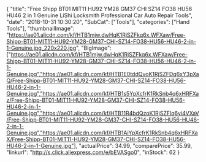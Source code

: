 {
	"title": "Free Shipp BT01 MIT11 HU92 YM28 GM37 CHI SZ14 FO38 HU56 HU46 2 in 1 Genuine LiShi Locksmith Professional Car Auto Repair Tools",
	"date": "2018-10-31 10:30:20",
	"SubCat": ["Tools"],
	"categories": ["Hand Tools"],
	"thumbnailImage": "https://ae01.alicdn.com/kf/HTB1mjw.dwHqK1RjSZFkq6x.WFXaw/Free-Shipp-BT01-MIT11-HU92-YM28-GM37-CHI-SZ14-FO38-HU56-HU46-2-in-1-Genuine.jpg_220x220.jpg",
	"BigImage": ["https://ae01.alicdn.com/kf/HTB1mjw.dwHqK1RjSZFkq6x.WFXaw/Free-Shipp-BT01-MIT11-HU92-YM28-GM37-CHI-SZ14-FO38-HU56-HU46-2-in-1-Genuine.jpg","https://ae01.alicdn.com/kf/HTB1E0tddQvoK1RjSZFDq6xY3pXaQ/Free-Shipp-BT01-MIT11-HU92-YM28-GM37-CHI-SZ14-FO38-HU56-HU46-2-in-1-Genuine.jpg","https://ae01.alicdn.com/kf/HTB1s5YpXcfrK1RkSnb4q6xHRFXaz/Free-Shipp-BT01-MIT11-HU92-YM28-GM37-CHI-SZ14-FO38-HU56-HU46-2-in-1-Genuine.jpg","https://ae01.alicdn.com/kf/HTB11R4bdQzoK1RjSZFlq6yi4VXaV/Free-Shipp-BT01-MIT11-HU92-YM28-GM37-CHI-SZ14-FO38-HU56-HU46-2-in-1-Genuine.jpg","https://ae01.alicdn.com/kf/HTB1AiYpXcfrK1RkSnb4q6xHRFXaX/Free-Shipp-BT01-MIT11-HU92-YM28-GM37-CHI-SZ14-FO38-HU56-HU46-2-in-1-Genuine.jpg"],
	"actualPrice": 34.99,
	"comparePrice": 35.99,
	"linkurl": "http://s.click.aliexpress.com/e/bEVASgo0",
	"inStock": 62
}
